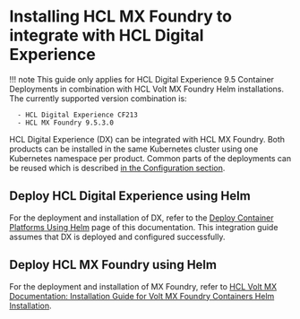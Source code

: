 # Installing HCL MX Foundry to integrate with HCL Digital Experience

!!! note
    This guide only applies for HCL Digital Experience 9.5 Container Deployments in combination with HCL Volt MX Foundry Helm installations.
    The currently supported version combination is:

      - HCL Digital Experience CF213
      - HCL MX Foundry 9.5.3.0

HCL Digital Experience (DX) can be integrated with HCL MX Foundry. Both products can be installed in the same Kubernetes cluster using one Kubernetes namespace per product. Common parts of the deployments can be reused which is described [in the Configuration section](../configuration/index.md).

## Deploy HCL Digital Experience using Helm

For the deployment and installation of DX, refer to the [Deploy Container Platforms Using Helm](../../../../deployment/install/container/helm_deployment/overview.md) page of this documentation. This integration guide assumes that DX is deployed and configured successfully.

## Deploy HCL MX Foundry using Helm

For the deployment and installation of MX Foundry, refer to [HCL Volt MX Documentation: Installation Guide for Volt MX Foundry Containers Helm Installation](https://opensource.hcltechsw.com/volt-mx-docs/95/docs/documentation/Foundry/voltmxfoundry_containers_helm/Content/Introduction.html).
